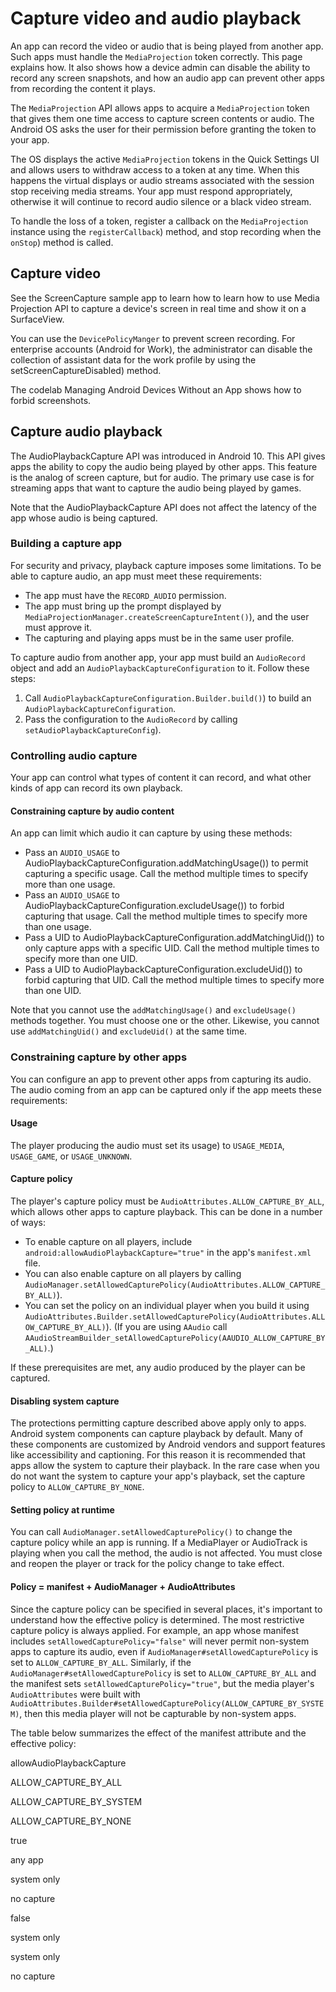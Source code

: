 # Capture video and audio playback

An app can record the video or audio that is being played from another app. Such apps must handle the `MediaProjection` token correctly. This page explains how. It also shows how a device admin can disable the ability to record any screen snapshots, and how an audio app can prevent other apps from recording the content it plays.

The `MediaProjection` API allows apps to acquire a `MediaProjection` token that gives them one time access to capture screen contents or audio. The Android OS asks the user for their permission before granting the token to your app.

The OS displays the active `MediaProjection` tokens in the Quick Settings UI and allows users to withdraw access to a token at any time. When this happens the virtual displays or audio streams associated with the session stop receiving media streams. Your app must respond appropriately, otherwise it will continue to record audio silence or a black video stream.

To handle the loss of a token, register a callback on the `MediaProjection` instance using the `registerCallback`) method, and stop recording when the `onStop`) method is called.

Capture video
-------------

See the ScreenCapture sample app to learn how to learn how to use Media Projection API to capture a device's screen in real time and show it on a SurfaceView.

You can use the `DevicePolicyManger` to prevent screen recording. For enterprise accounts (Android for Work), the administrator can disable the collection of assistant data for the work profile by using the setScreenCaptureDisabled) method.

The codelab Managing Android Devices Without an App shows how to forbid screenshots.

Capture audio playback
----------------------

The AudioPlaybackCapture API was introduced in Android 10. This API gives apps the ability to copy the audio being played by other apps. This feature is the analog of screen capture, but for audio. The primary use case is for streaming apps that want to capture the audio being played by games.

Note that the AudioPlaybackCapture API does not affect the latency of the app whose audio is being captured.

### Building a capture app

For security and privacy, playback capture imposes some limitations. To be able to capture audio, an app must meet these requirements:

*   The app must have the `RECORD_AUDIO` permission.
*   The app must bring up the prompt displayed by `MediaProjectionManager.createScreenCaptureIntent()`), and the user must approve it.
*   The capturing and playing apps must be in the same user profile.

To capture audio from another app, your app must build an `AudioRecord` object and add an `AudioPlaybackCaptureConfiguration` to it. Follow these steps:

1.  Call `AudioPlaybackCaptureConfiguration.Builder.build()`) to build an `AudioPlaybackCaptureConfiguration`.
2.  Pass the configuration to the `AudioRecord` by calling `setAudioPlaybackCaptureConfig`).

### Controlling audio capture

Your app can control what types of content it can record, and what other kinds of app can record its own playback.

#### Constraining capture by audio content

An app can limit which audio it can capture by using these methods:

*   Pass an `AUDIO_USAGE` to AudioPlaybackCaptureConfiguration.addMatchingUsage()) to permit capturing a specific usage. Call the method multiple times to specify more than one usage.
*   Pass an `AUDIO_USAGE` to AudioPlaybackCaptureConfiguration.excludeUsage()) to forbid capturing that usage. Call the method multiple times to specify more than one usage.
*   Pass a UID to AudioPlaybackCaptureConfiguration.addMatchingUid()) to only capture apps with a specific UID. Call the method multiple times to specify more than one UID.
*   Pass a UID to AudioPlaybackCaptureConfiguration.excludeUid()) to forbid capturing that UID. Call the method multiple times to specify more than one UID.

Note that you cannot use the `addMatchingUsage()` and `excludeUsage()` methods together. You must choose one or the other. Likewise, you cannot use `addMatchingUid()` and `excludeUid()` at the same time.

### Constraining capture by other apps

You can configure an app to prevent other apps from capturing its audio. The audio coming from an app can be captured only if the app meets these requirements:

#### Usage

The player producing the audio must set its usage) to `USAGE_MEDIA`, `USAGE_GAME`, or `USAGE_UNKNOWN`.

#### Capture policy

The player's capture policy must be `AudioAttributes.ALLOW_CAPTURE_BY_ALL`, which allows other apps to capture playback. This can be done in a number of ways:

*   To enable capture on all players, include `android:allowAudioPlaybackCapture="true"` in the app's `manifest.xml` file.
*   You can also enable capture on all players by calling `AudioManager.setAllowedCapturePolicy(AudioAttributes.ALLOW_CAPTURE_BY_ALL)`).
*   You can set the policy on an individual player when you build it using `AudioAttributes.Builder.setAllowedCapturePolicy(AudioAttributes.ALLOW_CAPTURE_BY_ALL)`). (If you are using `AAudio` call `AAudioStreamBuilder_setAllowedCapturePolicy(AAUDIO_ALLOW_CAPTURE_BY_ALL)`.)

If these prerequisites are met, any audio produced by the player can be captured.

#### Disabling system capture

The protections permitting capture described above apply only to apps. Android system components can capture playback by default. Many of these components are customized by Android vendors and support features like accessibility and captioning. For this reason it is recommended that apps allow the system to capture their playback. In the rare case when you do not want the system to capture your app's playback, set the capture policy to `ALLOW_CAPTURE_BY_NONE`.

#### Setting policy at runtime

You can call `AudioManager.setAllowedCapturePolicy()` to change the capture policy while an app is running. If a MediaPlayer or AudioTrack is playing when you call the method, the audio is not affected. You must close and reopen the player or track for the policy change to take effect.

#### Policy = manifest + AudioManager + AudioAttributes

Since the capture policy can be specified in several places, it's important to understand how the effective policy is determined. The most restrictive capture policy is always applied. For example, an app whose manifest includes `setAllowedCapturePolicy="false"` will never permit non-system apps to capture its audio, even if `AudioManager#setAllowedCapturePolicy` is set to `ALLOW_CAPTURE_BY_ALL`. Similarly, if the `AudioManager#setAllowedCapturePolicy` is set to `ALLOW_CAPTURE_BY_ALL` and the manifest sets `setAllowedCapturePolicy="true"`, but the media player's `AudioAttributes` were built with `AudioAttributes.Builder#setAllowedCapturePolicy(ALLOW_CAPTURE_BY_SYSTEM)`, then this media player will not be capturable by non-system apps.

The table below summarizes the effect of the manifest attribute and the effective policy:

allowAudioPlaybackCapture

ALLOW_CAPTURE_BY_ALL

ALLOW_CAPTURE_BY_SYSTEM

ALLOW_CAPTURE_BY_NONE

true

any app

system only

no capture

false

system only

system only

no capture